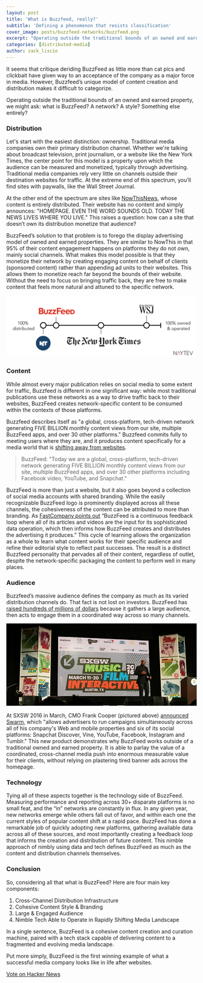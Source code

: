 ```yaml
---
layout: post
title: 'What is Buzzfeed, really?'
subtitle: 'Defining a phenomenon that resists classification'
cover_image: posts/buzzfeed-networks/buzzfeed.png
excerpt: "Operating outside the traditional bounds of an owned and earned property, we might ask what is BuzzFeed? A network? A style? Something else entirely?"
categories: [distributed-media]
author: zack_liscio
---
```


It seems that critique deriding BuzzFeed as little more than cat pics and clickbait have given way to an acceptance of the company as a major force in media. However, Buzzfeed’s unique model of content creation and distribution makes it difficult to categorize. 

Operating outside the traditional bounds of an owned and earned property, we might ask: what is BuzzFeed? A network? A style? Something else entirely?

### Distribution

Let's start with the easiest distinction: ownership. Traditional media companies own their primary distribution channel. Whether we're talking about broadcast television, print journalism, or a website like the New York Times, the center point for this model is a property upon which the audience can be measured and monetized, typically through advertising. Traditional media companies rely very little on channels outside their destination websites for traffic. At the extreme end of this spectrum, you’ll find sites with paywalls, like the Wall Street Journal.

At the other end of the spectrum are sites like [NowThisNews](https://nowthisnews.com/), whose content is entirely distributed. Their website has no content and simply announces: "HOMEPAGE. EVEN THE WORD SOUNDS OLD. TODAY THE NEWS LIVES WHERE YOU LIVE." This raises a question: how can a site that doesn’t own its distribution monetize that audience?

BuzzFeed’s solution to that problem is to forego the display advertising model of owned and earned properties. They are similar to NowThis in that 95% of their content engagement happens on platforms they do not own, mainly social channels. What makes this model possible is that they monetize their network by creating engaging content on behalf of clients (sponsored content) rather than appending ad units to their websites. This allows them to monetize reach far beyond the bounds of their website. Without the need to focus on bringing traffic back, they are free to make content that feels more natural and attuned to the specific network.

<div class="full zoomable"><img src="/images/posts/buzzfeed-networks/mediamodels.png"></div>

### Content

While almost every major publication relies on social media to some extent for traffic, Buzzfeed is different in one significant way: while most traditional publications use these networks as a way to drive traffic back to their websites, BuzzFeed creates network-specific content to be consumed within the contexts of those platforms. 

Buzzfeed describes itself as "a global, cross-platform, tech-driven network generating FIVE BILLION monthly content views from our site, multiple BuzzFeed apps, and over 30 other platforms."  Buzzfeed commits fully to meeting users where they are, and it produces content specifically for a media world that is [shifting away from websites](/publishers-must-adapt/).

> BuzzFeed: "Today we are a global, cross-platform, tech-driven network generating FIVE BILLION monthly content views from our site, multiple BuzzFeed apps, and over 30 other platforms including Facebook video, YouTube, and Snapchat."

BuzzFeed is more than just a website, but it also goes beyond a collection of social media accounts with shared branding. While the easily recognizable BuzzFeed logo is prominently displayed across all these channels, the cohesiveness of the content can be attributed to more than branding. As [FastCompany points out](http://www.fastcompany.com/3056057/most-innovative-companies/how-buzzfeeds-jonah-peretti-is-building-a-100-year-media-company) “BuzzFeed is a continuous feedback loop where all of its articles and videos are the input for its sophisticated data operation, which then informs how BuzzFeed creates and distributes the advertising it produces.” This cycle of learning allows the organization as a whole to learn what content works for their specific audience and refine their editorial style to reflect past successes. The result is a distinct Buzzfeed personality that pervades all of their content, regardless of outlet, despite the network-specific packaging the content to perform well in many places.

### Audience

Buzzfeed’s massive audience defines the company as much as its varied distribution channels do. That fact is not lost on investors. BuzzFeed has [raised hundreds of millions of dollars](https://www.crunchbase.com/organization/buzzfeed#/entity) because it gathers a large audience, then acts to  engage them in a coordinated way across so many channels. 

<div class="full zoomable"><img src="/images/posts/buzzfeed-networks/frankcooper.jpeg"></div>

At SXSW 2016 in March, CMO Frank Cooper (pictured above) [announced Swarm](http://www.adweek.com/news/technology/buzzfeed-launches-new-ad-format-further-monetize-its-big-social-reach-170172), which "allows advertisers to run campaigns simultaneously across all of his company's Web and mobile properties and six of its social platforms: Snapchat Discover, Vine, YouTube, Facebook, Instagram and Tumblr." This new product demonstrates why BuzzFeed works outside of a traditional owned and earned property. It is able to parlay the value of a coordinated, cross-channel media push into enormous measurable value for their clients, without relying on plastering tired banner ads across the homepage. 

### Technology

Tying all of these aspects together is the technology side of BuzzFeed. Measuring performance and reporting across 30+ disparate platforms is no small feat, and the “in” networks are constantly in flux. In any given year, new networks emerge while others fall out of favor, and within each one the current styles of popular content shift at a rapid pace. BuzzFeed has done a remarkable job of quickly adopting new platforms, gathering available data across all of these sources, and most importantly creating a feedback loop that informs the creation and distribution of future content. This nimble approach of nimbly using data and tech defines BuzzFeed as much as the content and distribution channels themselves. 

### Conclusion

So, considering all that what is BuzzFeed? Here are four main key components:

1. Cross-Channel Distribution Infrastructure
2. Cohesive Content Style & Branding
3. Large & Engaged Audience
4. Nimble Tech Able to Operate in Rapidly Shifting Media Landscape

In a single sentence, BuzzFeed is a cohesive content creation and curation machine, paired with a tech stack capable of delivering content to a fragmented and evolving media landscape.

Put more simply, BuzzFeed is the first winning example of what a successful media company looks like in life after websites.

<a href="https://news.ycombinator.com/submit" class="hn-button" data-title="What is BuzzFeed, really?" data-url="http://blog.naytev.com/buzzfeed-networks/" data-count="horizontal">Vote on Hacker News</a>
<script type="text/javascript">var HN=[];HN.factory=function(e){return function(){HN.push([e].concat(Array.prototype.slice.call(arguments,0)))};},HN.on=HN.factory("on"),HN.once=HN.factory("once"),HN.off=HN.factory("off"),HN.emit=HN.factory("emit"),HN.load=function(){var e="hn-button.js";if(document.getElementById(e))return;var t=document.createElement("script");t.id=e,t.src="//hn-button.herokuapp.com/hn-button.js";var n=document.getElementsByTagName("script")[0];n.parentNode.insertBefore(t,n)},HN.load();</script>